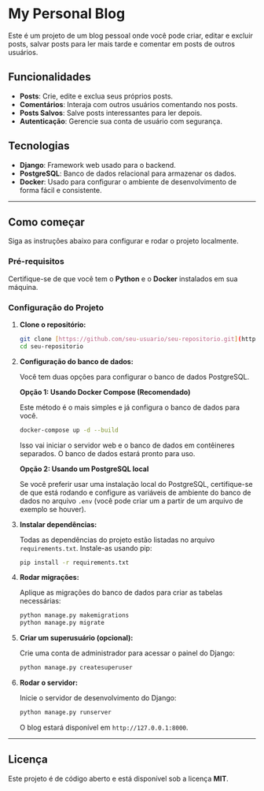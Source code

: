 # My Personal Blog

Este é um projeto de um blog pessoal onde você pode criar, editar e excluir posts, salvar posts para ler mais tarde e comentar em posts de outros usuários.

## Funcionalidades

* **Posts**: Crie, edite e exclua seus próprios posts.
* **Comentários**: Interaja com outros usuários comentando nos posts.
* **Posts Salvos**: Salve posts interessantes para ler depois.
* **Autenticação**: Gerencie sua conta de usuário com segurança.

## Tecnologias

* **Django**: Framework web usado para o backend.
* **PostgreSQL**: Banco de dados relacional para armazenar os dados.
* **Docker**: Usado para configurar o ambiente de desenvolvimento de forma fácil e consistente.

---

## Como começar

Siga as instruções abaixo para configurar e rodar o projeto localmente.

### Pré-requisitos

Certifique-se de que você tem o **Python** e o **Docker** instalados em sua máquina.

### Configuração do Projeto

1.  **Clone o repositório:**
    ```bash
    git clone [https://github.com/seu-usuario/seu-repositorio.git](https://github.com/seu-usuario/seu-repositorio.git)
    cd seu-repositorio
    ```

2.  **Configuração do banco de dados:**

    Você tem duas opções para configurar o banco de dados PostgreSQL.

    **Opção 1: Usando Docker Compose (Recomendado)**

    Este método é o mais simples e já configura o banco de dados para você.

    ```bash
    docker-compose up -d --build
    ```

    Isso vai iniciar o servidor web e o banco de dados em contêineres separados. O banco de dados estará pronto para uso.

    **Opção 2: Usando um PostgreSQL local**

    Se você preferir usar uma instalação local do PostgreSQL, certifique-se de que está rodando e configure as variáveis de ambiente do banco de dados no arquivo `.env` (você pode criar um a partir de um arquivo de exemplo se houver).

3.  **Instalar dependências:**

    Todas as dependências do projeto estão listadas no arquivo `requirements.txt`. Instale-as usando pip:

    ```bash
    pip install -r requirements.txt
    ```

4.  **Rodar migrações:**

    Aplique as migrações do banco de dados para criar as tabelas necessárias:

    ```bash
    python manage.py makemigrations
    python manage.py migrate
    ```

5.  **Criar um superusuário (opcional):**

    Crie uma conta de administrador para acessar o painel do Django:

    ```bash
    python manage.py createsuperuser
    ```

6.  **Rodar o servidor:**

    Inicie o servidor de desenvolvimento do Django:

    ```bash
    python manage.py runserver
    ```

    O blog estará disponível em `http://127.0.0.1:8000`.

---

## Licença

Este projeto é de código aberto e está disponível sob a licença **MIT**.
